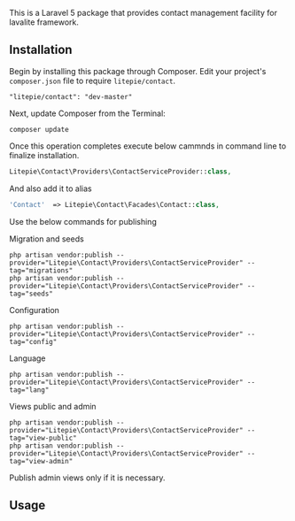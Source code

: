 This is a Laravel 5 package that provides contact management facility for lavalite framework.

## Installation

Begin by installing this package through Composer. Edit your project's `composer.json` file to require `litepie/contact`.

    "litepie/contact": "dev-master"

Next, update Composer from the Terminal:

    composer update

Once this operation completes execute below cammnds in command line to finalize installation.

```php
Litepie\Contact\Providers\ContactServiceProvider::class,

```

And also add it to alias

```php
'Contact'  => Litepie\Contact\Facades\Contact::class,
```

Use the below commands for publishing

Migration and seeds

    php artisan vendor:publish --provider="Litepie\Contact\Providers\ContactServiceProvider" --tag="migrations"
    php artisan vendor:publish --provider="Litepie\Contact\Providers\ContactServiceProvider" --tag="seeds"

Configuration

    php artisan vendor:publish --provider="Litepie\Contact\Providers\ContactServiceProvider" --tag="config"

Language

    php artisan vendor:publish --provider="Litepie\Contact\Providers\ContactServiceProvider" --tag="lang"

Views public and admin

    php artisan vendor:publish --provider="Litepie\Contact\Providers\ContactServiceProvider" --tag="view-public"
    php artisan vendor:publish --provider="Litepie\Contact\Providers\ContactServiceProvider" --tag="view-admin"

Publish admin views only if it is necessary.

## Usage


